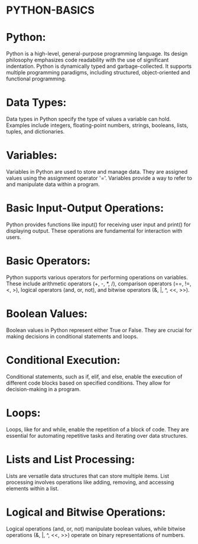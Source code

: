 # PYTHON-BASICS

# Python:
Python is a high-level, general-purpose programming language. Its design philosophy emphasizes code readability with the use of significant indentation. Python is dynamically typed and garbage-collected. It supports multiple programming paradigms, including structured, object-oriented and functional programming. 

# Data Types:
Data types in Python specify the type of values a variable can hold. Examples include integers, floating-point numbers, strings, booleans, lists, tuples, and dictionaries.

# Variables:
Variables in Python are used to store and manage data. They are assigned values using the assignment operator '='. Variables provide a way to refer to and manipulate data within a program.

# Basic Input-Output Operations:
Python provides functions like input() for receiving user input and print() for displaying output. These operations are fundamental for interaction with users.

# Basic Operators:
Python supports various operators for performing operations on variables. These include arithmetic operators (+, -, *, /), comparison operators (==, !=, <, >), logical operators (and, or, not), and bitwise operators (&, |, ^, <<, >>).

# Boolean Values:
Boolean values in Python represent either True or False. They are crucial for making decisions in conditional statements and loops.

# Conditional Execution:
Conditional statements, such as if, elif, and else, enable the execution of different code blocks based on specified conditions. They allow for decision-making in a program.

# Loops:
Loops, like for and while, enable the repetition of a block of code. They are essential for automating repetitive tasks and iterating over data structures.

# Lists and List Processing:
Lists are versatile data structures that can store multiple items. List processing involves operations like adding, removing, and accessing elements within a list.

# Logical and Bitwise Operations:
Logical operations (and, or, not) manipulate boolean values, while bitwise operations (&, |, ^, <<, >>) operate on binary representations of numbers.
